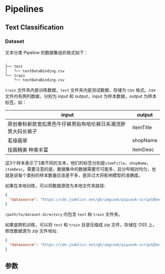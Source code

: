 # Pipelines

## Text Classification

### Dataset

文本分类 Pipeline 的数据集组织格式如下：

```sh
.
├── test
│   └── textDataBinding.csv
└── train
    └── textDataBinding.csv
```

`train` 文件夹内是训练数据，`test` 文件夹内是测试数据，存储为 csv 格式。csv 文件内有两列数据，分别为 input 和 output，input 为样本数据，output 为样本标签，如：

| input                                                        | output    |
| ------------------------------------------------------------ | --------- |
| 原创春秋新款宽松黑色牛仔裤男贴布哈伦裤日系潮流胖男大码长裤子 | itemTitle |
| 茗缘翡翠                                                     | shopName  |
| 挂画精美 种类丰富                                            | itemDesc  |

这3个样本表示了3类不同的文本，他们的标签分别是`itemTitle`，`shopName`，`itemDesc`。需要注意的是，数据集中的数据需要尽可能多，且分布相对均匀，也就是说每个类别的样本数量应该差不多，差异过大将影响模型的准确度。

如果在本地训练，可以将数据源改为本地文件夹路径:

```json
{
  "datasource": "https://cdn.jsdelivr.net/gh/imgcook/pipcook-script@5ec4cdf/scripts/text-classification-bayes/build/datasource.js?url=file:///path/to/dataset-directory"
}
```

`/path/to/dataset-directory` 内包含 `test` 和 `train` 文件夹。

如果是跨机训练，可以将 `test` 和 `train` 目录压缩成 zip 文件，存储在 OSS 上，修改数据源为 zip 文件地址:

```json
{
  "datasource": "https://cdn.jsdelivr.net/gh/imgcook/pipcook-script@5ec4cdf/scripts/text-classification-bayes/build/datasource.js?url=http:///oss-host/my-dataset.zip"
}
```

## 参数

